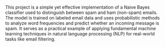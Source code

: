 This project is a simple yet effective implementation of a Naive Bayes classifier used to distinguish between spam and ham (non-spam) emails. The model is trained on labeled email data and uses probabilistic methods to analyze word frequencies and predict whether an incoming message is spam. It serves as a practical example of applying fundamental machine learning techniques in natural language processing (NLP) for real-world tasks like email filtering.
